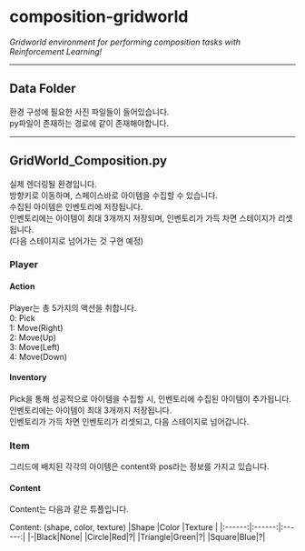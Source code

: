 # composition-gridworld
*Gridworld environment for performing composition tasks with Reinforcement Learning!*
<br/>

---
## Data Folder
환경 구성에 필요한 사진 파일들이 들어있습니다.<br/>
py파일이 존재하는 경로에 같이 존재해야합니다.<br/>

---
## GridWorld_Composition.py
실제 렌더링될 환경입니다.<br/>
방향키로 이동하며, 스페이스바로 아이템을 수집할 수 있습니다.<br/>
수집된 아이템은 인벤토리에 저장됩니다.<br/>
인벤토리에는 아이템이 최대 3개까지 저장되며, 인벤토리가 가득 차면 스테이지가 리셋됩니다.<br/>
(다음 스테이지로 넘어가는 것 구현 예정)<br/>

### Player
#### Action
Player는 총 5가지의 액션을 취합니다.<br/>
0: Pick <br/>
1: Move(Right) <br/>
2: Move(Up) <br/>
3: Move(Left) <br/>
4: Move(Down) <br/>

#### Inventory
Pick을 통해 성공적으로 아이템을 수집할 시, 인벤토리에 수집된 아이템이 추가됩니다. <br/>
인벤토리에는 아이템이 최대 3개까지 저장됩니다. <br/>
인벤토리가 가득 차면 인벤토리가 리셋되고, 다음 스테이지로 넘어갑니다. <br/>


### Item
그리드에 배치된 각각의 아이템은 content와 pos라는 정보를 가지고 있습니다. <br/>

#### Content
Content는 다음과 같은 튜플입니다.

Content: (shape, color, texture)
|Shape   |Color   |Texture |
|:------:|:------:|:------:|
|-|Black|None|
|Circle|Red|?|
|Triangle|Green|?|
|Square|Blue|?|

